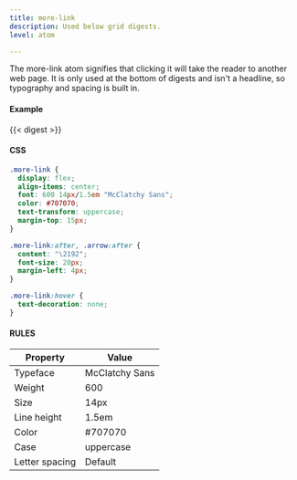 ```yaml
---
title: more-link
description: Used below grid digests.
level: atom

---
```

The more-link atom signifies that clicking it will take the reader to another web page. It is only used at the bottom of digests and isn't a headline, so typography and spacing is built in.

#### Example
<div class="example grid">
  {{< digest >}}
</div>

#### CSS
```css
.more-link {
  display: flex;
  align-items: center;
  font: 600 14px/1.5em "McClatchy Sans";
  color: #707070;
  text-transform: uppercase;
  margin-top: 15px;
}

.more-link:after, .arrow:after {
  content: "\2192";
  font-size: 20px;
  margin-left: 4px;
}

.more-link:hover {
  text-decoration: none;
}
```

#### RULES

Property | Value
--- | ---
Typeface | McClatchy Sans
Weight | 600
Size | 14px
Line height | 1.5em
Color | #707070
Case | uppercase
Letter spacing | Default
